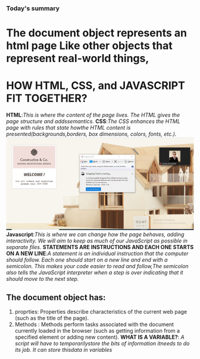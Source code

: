 ### Today's summary
# The document object represents an html page Like other objects that represent real-world things,

# HOW HTML, CSS, and JAVASCRIPT FIT TOGETHER?
**HTML**:*This is where the content of the page lives. The HTML gives the page structure and addssemantics.*
**CSS**:*The CSS enhances the HTML page with rules that state howthe HTML content is presented(backgrounds,borders, box dimensions, colors, fonts, etc.).*
![my screen shoot](sec1.png)
**Javascript**:*This is where we can change how the page behaves, adding interactivity. We will aim to keep as much of our JavaScript as possible in separate files.*
**STATEMENTS ARE INSTRUCTIONS AND EACH ONE STARTS ON A NEW LINE**:*A statement is an individual instruction that the computer should follow. Each one should start on a new line and end with a semicolon. This makes your code easier to read and follow,The semicolon also tells the JavaScript interpreter when a step is over indicating that it should move to the next step.*
## The document object has:
1. proprties: Properties describe characteristics of the current web page (such as the title of the page).
2. Methods : Methods perform tasks associated with the document currently loaded in the browser (such as getting information from a specified element or adding new content).
**WHAT IS A VARIABLE?**: *A script will have to temporarilystore the bits of information itneeds to do its job. It can store thisdata in variables*

